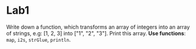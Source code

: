 # Lab1

Write down a function, which transforms an array of integers into an array of strings, e.g: [1, 2, 3] into ["1", "2", "3"]. Print this array. **Use functions**: `map`, `i2s`, `strGlue`, `println`.
